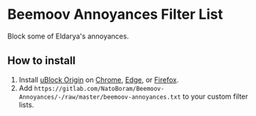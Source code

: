 # Beemoov Annoyances Filter List

Block some of Eldarya's annoyances.

## How to install

1. Install [uBlock Origin](https://github.com/gorhill/uBlock) on [Chrome](https://chrome.google.com/webstore/detail/ublock-origin/cjpalhdlnbpafiamejdnhcphjbkeiagm), [Edge](https://www.microsoft.com/store/p/app/9nblggh444l4), or [Firefox](https://addons.mozilla.org/addon/ublock-origin/).
2. Add `https://gitlab.com/NatoBoram/Beemoov-Annoyances/-/raw/master/beemoov-annoyances.txt` to your custom filter lists.
